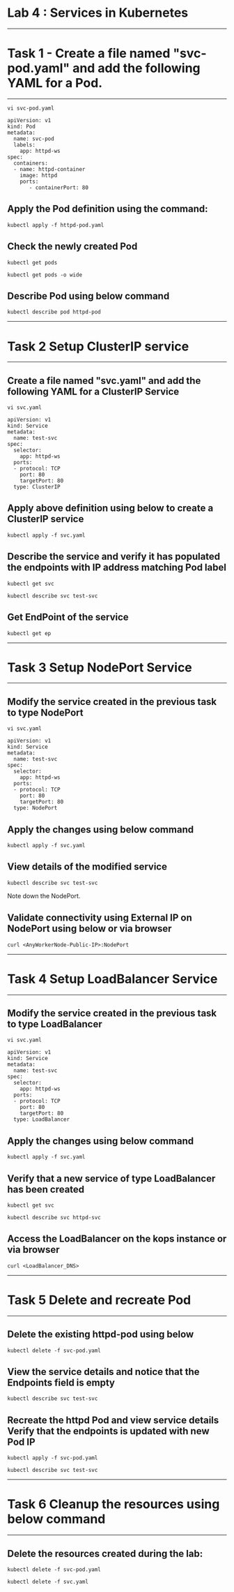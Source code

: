 Lab 4 : Services in Kubernetes
=============================================================
---------------------------------------------------------------
# Task 1 - Create a file named "svc-pod.yaml" and add the following YAML for a Pod.
---------------------------------------------------------------
```
vi svc-pod.yaml
```
```
apiVersion: v1
kind: Pod
metadata:
  name: svc-pod
  labels:
    app: httpd-ws
spec:
  containers:
  - name: httpd-container
    image: httpd
    ports:
       - containerPort: 80
```

## Apply the Pod definition using the command:
```
kubectl apply -f httpd-pod.yaml
```

## Check the newly created Pod
```
kubectl get pods
```
```
kubectl get pods -o wide
```
## Describe Pod using below command
```
kubectl describe pod httpd-pod
```

----------------------------------------------------------------------
# Task 2  Setup ClusterIP service
----------------------------------------------------------------------

## Create a file named "svc.yaml" and add the following YAML for a ClusterIP Service
```
vi svc.yaml
```
```
apiVersion: v1
kind: Service
metadata:
  name: test-svc
spec:
  selector:
    app: httpd-ws
  ports:
  - protocol: TCP
    port: 80
    targetPort: 80
  type: ClusterIP

```
## Apply above definition using below to create a ClusterIP service
```
kubectl apply -f svc.yaml
```
## Describe the service and verify it has populated the endpoints with IP address matching Pod label
```
kubectl get svc
```
```
kubectl describe svc test-svc
```
## Get EndPoint of the service
```
kubectl get ep  
```

------------------------------------------------------------------------------
# Task 3  Setup NodePort Service
------------------------------------------------------------------------------

## Modify the service created in the previous task to type NodePort
```
vi svc.yaml
```
```
apiVersion: v1
kind: Service
metadata:
  name: test-svc
spec:
  selector:
    app: httpd-ws
  ports:
  - protocol: TCP
    port: 80
    targetPort: 80
  type: NodePort
```

## Apply the changes using below command
```
kubectl apply -f svc.yaml
```
## View details of the modified service
```
kubectl describe svc test-svc
```
Note down the NodePort.
## Validate connectivity using External IP on NodePort using below or via browser
```
curl <AnyWorkerNode-Public-IP>:NodePort
```

------------------------------------------------------------------------------------
# Task 4  Setup LoadBalancer Service
------------------------------------------------------------------------------------
## Modify the service created in the previous task to type LoadBalancer 
```
vi svc.yaml
```
```
apiVersion: v1
kind: Service
metadata:
  name: test-svc
spec:
  selector:
    app: httpd-ws
  ports:
  - protocol: TCP
    port: 80
    targetPort: 80
  type: LoadBalancer
```
##  Apply the changes using below command
```
kubectl apply -f svc.yaml
```
## Verify that a new service of type LoadBalancer has been created
```
kubectl get svc
```
```
kubectl describe svc httpd-svc
```
## Access the LoadBalancer on the kops instance or via browser
```
curl <LoadBalancer_DNS>
```


-------------------------------------------------------------------------------
# Task 5 Delete and recreate Pod
-------------------------------------------------------------------------------
## Delete the existing httpd-pod using below
```
kubectl delete -f svc-pod.yaml
```
## View the service details and notice that the Endpoints field is empty
```
kubectl describe svc test-svc
```
## Recreate the httpd Pod and view service details Verify that the endpoints is updated with new Pod IP
```
kubectl apply -f svc-pod.yaml
```
```
kubectl describe svc test-svc
```


--------------------------------------------------------------------------------
# Task 6 Cleanup the resources using below command
----------------------------------------------------------------------------------
## Delete the resources created during the lab:
```
kubectl delete -f svc-pod.yaml
```
```
kubectl delete -f svc.yaml
```
